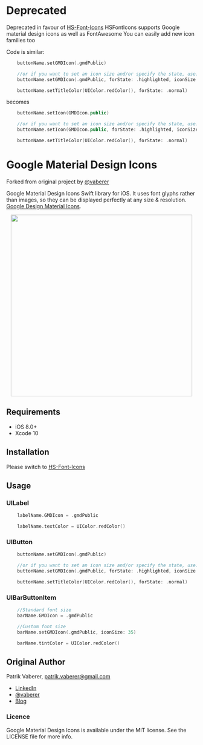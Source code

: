 
# Deprecated

Deprecated in favour of [HS-Font-Icons](https://github.com/ConfusedVorlon/HS-Font-Icons)
HSFontIcons supports Google material design icons as well as FontAwesome
You can easily add new icon families too

Code is similar:

```Swift
    buttonName.setGMDIcon(.gmdPublic)

    //or if you want to set an icon size and/or specify the state, use:
    buttonName.setGMDIcon(.gmdPublic, forState: .highlighted, iconSize: 30)

    buttonName.setTitleColor(UIColor.redColor(), forState: .normal)
```

becomes


```Swift
    buttonName.setIcon(GMDIcon.public)

    //or if you want to set an icon size and/or specify the state, use:
    buttonName.setIcon(GMDIcon.public, forState: .highlighted, iconSize: 30)

    buttonName.setTitleColor(UIColor.redColor(), forState: .normal)
```


# Google Material Design Icons

Forked from original project by [@vaberer](https://twitter.com/vaberer)

Google Material Design Icons Swift library for iOS.
It uses font glyphs rather than images, so they can be displayed perfectly at any size & resolution. [Google Design Material Icons](https://www.google.com/design/icons/).


<p align="center">
  <img height="480" src="https://raw.githubusercontent.com/ConfusedVorlon/HS-Google-Material-Design-Icons/master/resources/image1.png"/>
</p>

## Requirements

- iOS 8.0+
- Xcode 10

## Installation

Please switch to [HS-Font-Icons](https://github.com/ConfusedVorlon/HS-Font-Icons)

## Usage


### UILabel
```Swift
    labelName.GMDIcon = .gmdPublic

    labelName.textColor = UIColor.redColor()
```

### UIButton
```Swift
    buttonName.setGMDIcon(.gmdPublic)

    //or if you want to set an icon size and/or specify the state, use:
    buttonName.setGMDIcon(.gmdPublic, forState: .highlighted, iconSize: 30)

    buttonName.setTitleColor(UIColor.redColor(), forState: .normal)
```

### UIBarButtonItem
```Swift
    //Standard font size
    barName.GMDIcon = .gmdPublic

    //Custom font size
    barName.setGMDIcon(.gmdPublic, iconSize: 35)

    barName.tintColor = UIColor.redColor()
```




## Original Author

Patrik Vaberer, patrik.vaberer@gmail.com

- [LinkedIn](https://sk.linkedin.com/in/vaberer)
- [@vaberer](https://twitter.com/vaberer)
- [Blog](http://vaberer.me)

### Licence

Google Material Design Icons is available under the MIT license. See the LICENSE file for more info.


